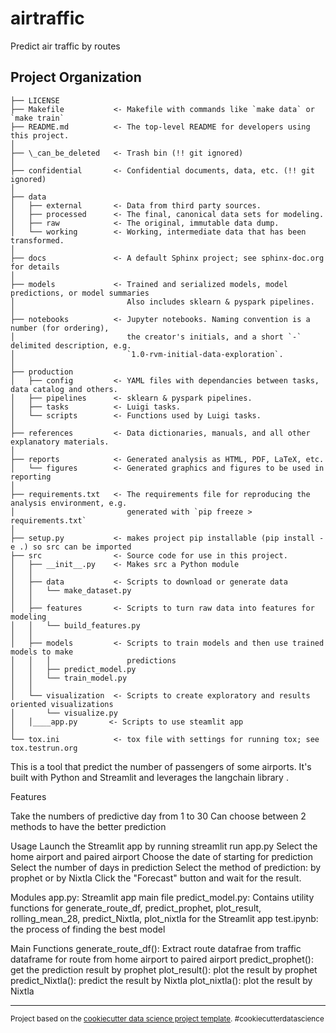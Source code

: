 airtraffic
==============================

Predict air traffic by routes 

Project Organization
------------

    ├── LICENSE
    ├── Makefile           <- Makefile with commands like `make data` or `make train`
    ├── README.md          <- The top-level README for developers using this project.
    │
    ├── \_can_be_deleted   <- Trash bin (!! git ignored)
    │
    ├── confidential       <- Confidential documents, data, etc. (!! git ignored)
    │
    ├── data
    │   ├── external       <- Data from third party sources.
    │   ├── processed      <- The final, canonical data sets for modeling.
    │   ├── raw            <- The original, immutable data dump.
    │   └── working        <- Working, intermediate data that has been transformed.
    │
    ├── docs               <- A default Sphinx project; see sphinx-doc.org for details
    │
    ├── models             <- Trained and serialized models, model predictions, or model summaries
    │                         Also includes sklearn & pyspark pipelines.
    │
    ├── notebooks          <- Jupyter notebooks. Naming convention is a number (for ordering),
    │                         the creator's initials, and a short `-` delimited description, e.g.
    │                         `1.0-rvm-initial-data-exploration`.
    │
    ├── production
    │   ├── config         <- YAML files with dependancies between tasks, data catalog and others.
    │   ├── pipelines      <- sklearn & pyspark pipelines.
    │   ├── tasks          <- Luigi tasks.
    │   └── scripts        <- Functions used by Luigi tasks.
    │
    ├── references         <- Data dictionaries, manuals, and all other explanatory materials.
    │
    ├── reports            <- Generated analysis as HTML, PDF, LaTeX, etc.
    │   └── figures        <- Generated graphics and figures to be used in reporting
    │
    ├── requirements.txt   <- The requirements file for reproducing the analysis environment, e.g.
    │                         generated with `pip freeze > requirements.txt`
    │
    ├── setup.py           <- makes project pip installable (pip install -e .) so src can be imported
    ├── src                <- Source code for use in this project.
    │   ├── __init__.py    <- Makes src a Python module
    │   │
    │   ├── data           <- Scripts to download or generate data
    │   │   └── make_dataset.py
    │   │
    │   ├── features       <- Scripts to turn raw data into features for modeling
    │   │   └── build_features.py
    │   │
    │   ├── models         <- Scripts to train models and then use trained models to make
    │   │   │                 predictions
    │   │   ├── predict_model.py
    │   │   └── train_model.py
    │   │
    │   └── visualization  <- Scripts to create exploratory and results oriented visualizations
    │       └── visualize.py
    │   │____app.py       <- Scripts to use steamlit app 
    │
    └── tox.ini            <- tox file with settings for running tox; see tox.testrun.org


This is a tool that predict the number of passengers of some airports. It's built with Python and Streamlit and leverages the langchain library . 

Features

Take the numbers of predictive day from 1 to 30
Can choose between 2 methods to have the better prediction

Usage
Launch the Streamlit app by running streamlit run app.py
Select the home airport and paired airport
Choose the date of starting for prediction
Select the number of days in prediction
Select the method of prediction: by prophet or by Nixtla
Click the "Forecast" button and wait for the result.

Modules
app.py: Streamlit app main file
predict_model.py: Contains utility functions for generate_route_df, predict_prophet, plot_result, rolling_mean_28, predict_Nixtla, plot_nixtla for the Streamlit app
test.ipynb: the process of finding the best model 

Main Functions
generate_route_df(): Extract route datafrae from traffic dataframe for route from home airport to paired airport
predict_prophet(): get the prediction result by prophet
plot_result(): plot the result by prophet
predict_Nixtla(): predict the result by Nixtla
plot_nixtla(): plot the result by Nixtla 

--------

<p><small>Project based on the <a target="_blank" href="http://git.equancy.io/tools/cookiecutter-data-science-project/">cookiecutter data science project template</a>. #cookiecutterdatascience</small></p>
